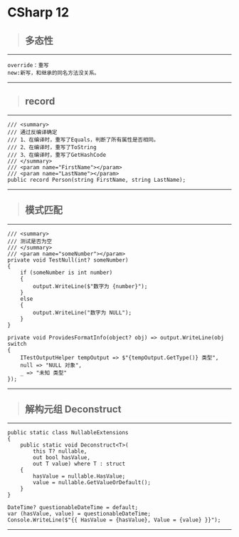 # CSharp 12

>## 多态性

---

	override：重写
	new:新写，和继承的同名方法没关系。
	
---


>## record

---

	/// <summary>
	/// 通过反编译确定
	/// 1、在编译时，重写了Equals，判断了所有属性是否相同。
	/// 2、在编译时，重写了ToString
	/// 3、在编译时，重写了GetHashCode
	/// </summary>
	/// <param name="FirstName"></param>
	/// <param name="LastName"></param>
	public record Person(string FirstName, string LastName);
	
---

>## 模式匹配

---

	/// <summary>
	/// 测试是否为空
	/// </summary>
	/// <param name="someNumber"></param>
	private void TestNull(int? someNumber)
	{
		if (someNumber is int number)
		{
			output.WriteLine($"数字为 {number}");
		}
		else
		{
			output.WriteLine("数字为 NULL");
		}
	}

	private void ProvidesFormatInfo(object? obj) => output.WriteLine(obj switch
	{
		ITestOutputHelper tempOutput => $"{tempOutput.GetType()} 类型",
		null => "NULL 对象",
		_ => "未知 类型"
	});

---

>## 解构元组 Deconstruct

---

	public static class NullableExtensions
	{
		public static void Deconstruct<T>(
			this T? nullable,
			out bool hasValue,
			out T value) where T : struct
		{
			hasValue = nullable.HasValue;
			value = nullable.GetValueOrDefault();
		}
	}

	DateTime? questionableDateTime = default;
	var (hasValue, value) = questionableDateTime;
	Console.WriteLine($"{{ HasValue = {hasValue}, Value = {value} }}");

---